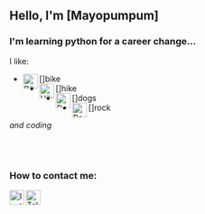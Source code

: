 ## **Hello, I'm** [Mayopumpum]

### **I'm learning python for a career change...**

I like:
- [<img align="left" alt="Bike" width="26px" src="https://cdn-icons-png.flaticon.com/128/3198/3198336.png" />]bike
- [<img align="left" alt="Hike" width="26px" src="https://cdn-icons-png.flaticon.com/128/1706/1706709.png" />]hike
- [<img align="left" alt="Dogs" width="26px" src="https://cdn-icons-png.flaticon.com/128/1998/1998627.png" />]dogs
- [<img align="left" alt="Rock" width="26px" src="https://cdn-icons.flaticon.com/png/128/1682/premium/1682643.png?token=exp=1647693342~hmac=c7bdbdf3351a1ec56676075c9a7dd7aa" />]rock

*and coding*

<br />
<br />

### How to contact me:
[<img align="left" alt="Instagram" width="26px" src="https://cdn-icons.flaticon.com/png/128/3955/premium/3955024.png?token=exp=1647693057~hmac=386c361a29be0314140e1a6f0a28c989" />][instagram]
[<img align="left" alt="Telegram" width="26px" src="https://cdn-icons-png.flaticon.com/128/2111/2111644.png" />][telegram]

[instagram]: https://www.instagram.com/mayopumpum
[telegram]: https://t.me/Swaggerz
